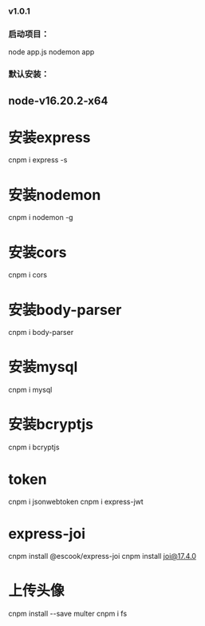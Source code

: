 ### v1.0.1
### 启动项目：
node app.js
nodemon app
### 默认安装：
## node-v16.20.2-x64
# 安装express
cnpm i express -s
# 安装nodemon 
cnpm i nodemon -g
# 安装cors 
cnpm i cors
# 安装body-parser
cnpm i body-parser
# 安装mysql
cnpm i mysql
# 安装bcryptjs
cnpm i bcryptjs
# token
cnpm i jsonwebtoken
cnpm i express-jwt
# express-joi
cnpm install @escook/express-joi
cnpm install joi@17.4.0
# 上传头像
cnpm install --save multer
cnpm i fs